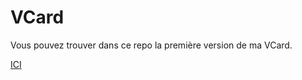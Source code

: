 # VCard
Vous pouvez trouver dans ce repo la première version de ma VCard.

[ICI](https://rasamizafyb.github.io/VCard/)
